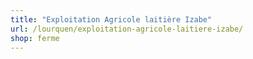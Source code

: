 ```yaml
---
title: "Exploitation Agricole laitière Izabe"
url: /lourquen/exploitation-agricole-laitiere-izabe/
shop: ferme
---
```

